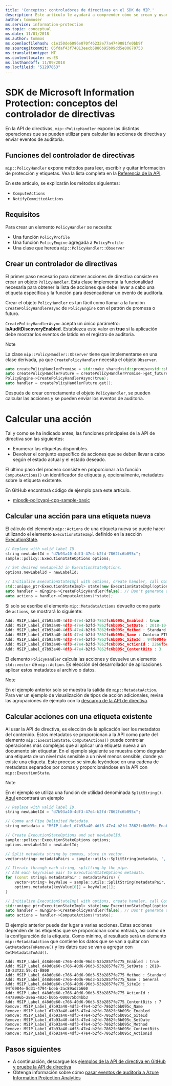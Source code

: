```yaml
---
title: 'Conceptos: controladores de directivas en el SDK de MIP.'
description: Este artículo le ayudará a comprender cómo se crean y usan los controladores de la API de directiva para llamar a operaciones.
author: tommoser
ms.service: information-protection
ms.topic: conceptual
ms.date: 11/01/2018
ms.author: tommos
ms.openlocfilehash: c1e150de6096e070f46232e77a4749081fe0bb9f
ms.sourcegitcommit: 05fdaf43f74013eecb5886b95b09dd5e00670753
ms.translationtype: MT
ms.contentlocale: es-ES
ms.lasthandoff: 11/09/2018
ms.locfileid: "51297853"
---
```

# <a name="microsoft-information-protection-sdk---policy-handler-concepts"></a>SDK de Microsoft Information Protection: conceptos del controlador de directivas

En la API de directivas, `mip::PolicyHandler` expone las distintas operaciones que se pueden utilizar para calcular las acciones de directiva y enviar eventos de auditoría.

## <a name="policy-handler-functions"></a>Funciones del controlador de directivas

`mip::PolicyHandler` expone métodos para leer, escribir y quitar información de protección y etiquetas. Vea la lista completa en la [Referencia de la API](reference/class_mip_PolicyHandler.md).

En este artículo, se explicarán los métodos siguientes:

- `ComputeActions`
- `NotifyCommittedActions`

## <a name="requirements"></a>Requisitos

Para crear un elemento `PolicyHandler` se necesita:

- Una función `PolicyProfile`
- Una función `PolicyEngine` agregada a `PolicyProfile`
- Una clase que hereda `mip::PolicyHandler::Observer`

## <a name="create-a-policy-handler"></a>Crear un controlador de directivas

El primer paso necesario para obtener acciones de directiva consiste en crear un objeto `PolicyHandler`. Esta clase implementa la funcionalidad necesaria para obtener la lista de acciones que debe llevar a cabo una etiqueta específica y la función para desencadenar un evento de auditoría.

Crear el objeto `PolicyHandler` es tan fácil como llamar a la función `CreatePolicyHandlerAsync` de `PolicyEngine` con el patrón de promesa o futuro.

`CreatePolicyHandlerAsync` acepta un único parámetro: **isAuditDiscoveryEnabled**. Establezca este valor en **true** si la aplicación debe mostrar los eventos de latido en el registro de auditoría.

> [!NOTE]
> La clase `mip::PolicyHandler::Observer` tiene que implementarse en una clase derivada, ya que `CreatePolicyHandler` necesita el objeto `Observer`. 

```cpp
auto createPolicyHandlerPromise = std::make_shared<std::promise<std::shared_ptr<mip::PolicyHandler>>>();
auto createPolicyHandlerFuture = createPolicyHandlerPromise->get_future();
PolicyEngine->CreatePolicyHandlerAsync(true);
auto handler = createPolicyHandlerFuture.get();
```

Después de crear correctamente el objeto `PolicyHandler`, se pueden calcular las acciones y se pueden enviar los eventos de auditoría.

# <a name="compute-an-action"></a>Calcular una acción

Tal y como se ha indicado antes, las funciones principales de la API de directiva son las siguientes:

- Enumerar las etiquetas disponibles.
- Devolver el conjunto específico de acciones que se deben llevar a cabo según el estado actual y el estado deseado. 

El último paso del proceso consiste en proporcionar a la función `ComputeActions()` un identificador de etiqueta y, opcionalmente, metadatos sobre la etiqueta existente.

En GitHub encontrará código de ejemplo para este artículo.

* [mipsdk-policyapi-cpp-sample-basic](https://github.com/Azure-Samples/mipsdk-policyapi-cpp-sample-basic)

## <a name="compute-an-action-for-a-new-label"></a>Calcular una acción para una etiqueta nueva

El cálculo del elemento `mip::Actions` de una etiqueta nueva se puede hacer utilizando el elemento `ExecutionStateImpl` definido en la sección [ExecutionState](concept-auditing-policy-executionstate-cpp.md).

```cpp
// Replace with valid label ID.
string newLabelId = "d7b93a40-4df3-47e4-b2fd-7862fc6b095c"; 
sample::policy::ExecutionStateOptions options;

// Set desired newLabelId in ExecutionStateOptions.
options.newLabelId = newLabelId;

// Initialize ExecutionStateImpl with options, create handler, call ComputeActions.
std::unique_ptr<ExecutionStateImpl> state(new ExecutionStateImpl(options));
auto handler = mEngine->CreatePolicyHandler(false); // Don't generate audit event.
auto actions = handler->ComputeActions(*state);
```

Si solo se escribe el elemento `mip::MetadataActions` devuelto como parte de `actions`, se mostrará lo siguiente:

```cpp
Add: MSIP_Label_d7b93a40-4df3-47e4-b2fd-7862fc6b095c_Enabled : true
Add: MSIP_Label_d7b93a40-4df3-47e4-b2fd-7862fc6b095c_SetDate : 2018-10-23T20:39:06-0800
Add: MSIP_Label_d7b93a40-4df3-47e4-b2fd-7862fc6b095c_Method : Standard
Add: MSIP_Label_d7b93a40-4df3-47e4-b2fd-7862fc6b095c_Name : Contoso FTEs (C)
Add: MSIP_Label_d7b93a40-4df3-47e4-b2fd-7862fc6b095c_SiteId : 94f6984e-8d31-4794-bdeb-3ac89ad2b660
Add: MSIP_Label_d7b93a40-4df3-47e4-b2fd-7862fc6b095c_ActionId : 2266fbe8-a0d9-44e8-bad8-00008f2a0915
Add: MSIP_Label_d7b93a40-4df3-47e4-b2fd-7862fc6b095c_ContentBits : 3
```

El elemento `PolicyHandler` calcula las acciones y devuelve un elemento `std::vector` de `mip::Action`. Es elección del desarrollador de aplicaciones aplicar estos metadatos al archivo o datos.

> [!NOTE]
> En el ejemplo anterior solo se muestra la salida de `mip::MetadataAction`. Para ver un ejemplo de visualización de tipos de acción adicionales, revise las agrupaciones de ejemplo con la [descarga de la API de directiva](https://aka.ms/mipsdkbins).

## <a name="compute-actions-with-an-existing-label"></a>Calcular acciones con una etiqueta existente

Al usar la API de directiva, es elección de la aplicación leer los metadatos del contenido. Estos metadatos se proporcionan a la API como parte del elemento `mip::ExecutionState`. `ComputeActions()` puede controlar operaciones más complejas que al aplicar una etiqueta nueva a un documento sin etiquetar. En el ejemplo siguiente se muestra cómo degradar una etiqueta de un nivel más sensible a un nivel menos sensible, donde ya existe una etiqueta. Este proceso se simula leyéndose en una cadena de metadatos separados por comas y proporcionándose en la API con `mip::ExecutionState`.

> [!NOTE]
> En el ejemplo se utiliza una función de utilidad denominada `SplitString()`. [Aquí](https://github.com/Azure-Samples/mipsdk-policyapi-cpp-sample-advanced/blob/master/mipsdk-policyapi-cpp-sample-advanced/utils.cpp) encontrará un ejemplo

```cpp
// Replace with valid label ID.
string newLabelId = "d7b93a40-4df3-47e4-b2fd-7862fc6b095c";

// Comma and Pipe Delimited Metadata.
string metadata = "MSIP_Label_d7b93a40-4df3-47e4-b2fd-7862fc6b095c_Enabled|true,MSIP_Label_d7b93a40-4df3-47e4-b2fd-7862fc6b095c_SetDate|2018-10-23T21:53:31-0800,MSIP_Label_d7b93a40-4df3-47e4-b2fd-7862fc6b095c_Method|Standard,MSIP_Label_d7b93a40-4df3-47e4-b2fd-7862fc6b095c_Name|Contoso FTEs (C),MSIP_Label_d7b93a40-4df3-47e4-b2fd-7862fc6b095c_SiteId|94f6984e-8d31-4794-bdeb-3ac89ad2b660,MSIP_Label_d7b93a40-4df3-47e4-b2fd-7862fc6b095c_ActionId|b56491d9-155f-40ff-866f-0000acd85c31,MSIP_Label_d7b93a40-4df3-47e4-b2fd-7862fc6b095c_ContentBits|7";

// Create ExecutionStateOptions and set newLabelId.
sample::policy::ExecutionStateOptions options;
options.newLabelId = newLabelId;

// Split metadata string by commas, store in vector.
vector<string> metadataPairs = sample::utils::SplitString(metadata, ','); 

// Iterate through each string, splitting by the pipe.
// Add each key/value pair to ExecutionStateOptions metadata.
for (const string& metadataPair : metadataPairs) {
    vector<string> keyValue = sample::utils::SplitString(metadataPair, '|');
    options.metadata[keyValue[0]] = keyValue[1];
}

// Initialize ExecutionStateImpl with options, create handler, call ComputeActions
std::unique_ptr<ExecutionStateImpl> state(new ExecutionStateImpl(options));
auto handler = mEngine->CreatePolicyHandler(false); // Don't generate audit event.
auto actions = handler->ComputeActions(*state);
```

El ejemplo anterior puede dar lugar a varias acciones. Estas acciones dependen de las etiquetas que se proporcionan como entrada, así como de la configuración de la etiqueta. Como mínimo, el resultado será un elemento `mip::MetadataAction` que contiene los datos que se van a quitar con `GetMetadataToRemove()` y los datos que se van a agregar con `GetMetadataToAdd()`.

```
Add: MSIP_Label_d48d0e60-c766-40d6-96d3-53b2857fe775_Enabled : true
Add: MSIP_Label_d48d0e60-c766-40d6-96d3-53b2857fe775_SetDate : 2018-10-23T23:59:41-0800
Add: MSIP_Label_d48d0e60-c766-40d6-96d3-53b2857fe775_Method : Standard
Add: MSIP_Label_d48d0e60-c766-40d6-96d3-53b2857fe775_Name : General
Add: MSIP_Label_d48d0e60-c766-40d6-96d3-53b2857fe775_SiteId : 94f6984e-8d31-4794-bdeb-3ac89ad2b660
Add: MSIP_Label_d48d0e60-c766-40d6-96d3-53b2857fe775_ActionId : 447a996b-28ea-482c-b0b5-000075bd4bb3
Add: MSIP_Label_d48d0e60-c766-40d6-96d3-53b2857fe775_ContentBits : 7
Remove: MSIP_Label_d7b93a40-4df3-47e4-b2fd-7862fc6b095c_Name
Remove: MSIP_Label_d7b93a40-4df3-47e4-b2fd-7862fc6b095c_Enabled
Remove: MSIP_Label_d7b93a40-4df3-47e4-b2fd-7862fc6b095c_SiteId
Remove: MSIP_Label_d7b93a40-4df3-47e4-b2fd-7862fc6b095c_SetDate
Remove: MSIP_Label_d7b93a40-4df3-47e4-b2fd-7862fc6b095c_Method
Remove: MSIP_Label_d7b93a40-4df3-47e4-b2fd-7862fc6b095c_ContentBits
Remove: MSIP_Label_d7b93a40-4df3-47e4-b2fd-7862fc6b095c_ActionId
```

## <a name="next-steps"></a>Pasos siguientes

* A continuación, descargue los [ejemplos de la API de directiva en GitHub y pruebe la API de directiva](https://azure.microsoft.com/resources/samples/?sort=0&term=mipsdk+policyapi)
* Obtenga información sobre cómo [pasar eventos de auditoría a Azure Information Protection Analytics](concept-auditing-policy-cpp.md)